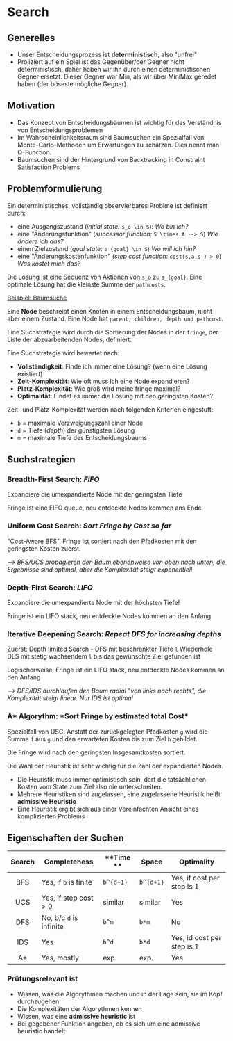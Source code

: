 # Search

## Generelles

- Unser Entscheidungsprozess ist **deterministisch**, also "unfrei"
- Projiziert auf ein Spiel ist das Gegenüber/der Gegner nicht deterministisch, daher haben wir ihn durch
  einen deterministischen Gegner ersetzt. Dieser Gegner war Min, als wir über MiniMax geredet haben (der böseste mögliche Gegner).

## Motivation

- Das Konzept von Entscheidungsbäumen ist wichtig für das Verständnis von Entscheidungsproblemen
- Im Wahrscheinlichkeitsraum sind Baumsuchen ein Spezialfall von Monte-Carlo-Methoden um Erwartungen zu schätzen. Dies nennt man Q-Function.
- Baumsuchen sind der Hintergrund von Backtracking in Constraint Satisfaction Problems

## Problemformulierung

Ein deterministisches, vollständig observierbares Problme ist definiert durch:

- eine Ausgangszustand (_initial state:_ `s_o \in S`): _Wo bin ich?_
- eine "Änderungsfunktion" (_successor function:_ `S \times A --> S`) _Wie ändere ich das?_
- einen Zielzustand (_goal state:_ `s_{goal} \in S`) _Wo will ich hin?_
- eine "Änderungskostenfunktion" (_step cost function:_ `cost(s,a,s') > 0`) _Was kostet mich das?_

Die Lösung ist eine Sequenz von Aktionen von `s_o` zu `s_{goal}`. Eine optimale Lösung hat die kleinste Summe der `pathcosts`.

[Beispiel: Baumsuche](Inhalte/Beispiele/Tree_Cities.md)

Eine **Node** beschreibt einen Knoten in einem Entscheidungsbaum, nicht aber einem Zustand. Eine Node hat `parent, children, depth und pathcost`.

Eine Suchstrategie wird durch die Sortierung der Nodes in der `fringe`, der Liste der abzuarbeitenden Nodes, definiert.

Eine Suchstrategie wird bewertet nach:

- **Vollständigkeit**: Finde ich immer eine Lösung? (wenn eine Lösung existiert)
- **Zeit-Komplexität**: Wie oft muss ich eine Node expandieren?
- **Platz-Komplexität**: Wie groß wird meine fringe maximal?
- **Optimalität**: Findet es immer die Lösung mit den geringsten Kosten?

Zeit- und Platz-Komplexität werden nach folgenden Kriterien eingestuft:

- `b` = maximale Verzweigungszahl einer Node
- `d` = Tiefe (_depth_) der günstigsten Lösung
- `m` = maximale Tiefe des Entscheidungsbaums

## Suchstrategien

### Breadth-First Search: _FIFO_

Expandiere die umexpandierte Node mit der geringsten Tiefe

Fringe ist eine FIFO queue, neu entdeckte Nodes kommen ans Ende

### Uniform Cost Search: _Sort Fringe by Cost so far_

"Cost-Aware BFS", Fringe ist sortiert nach den Pfadkosten mit den geringsten Kosten zuerst.

_--> BFS/UCS propagieren den Baum ebenenweise von oben nach unten, die Ergebnisse sind optimal, aber die Komplexität steigt exponentiell_

### Depth-First Search: _LIFO_

Expandiere die umexpandierte Node mit der höchsten Tiefe!

Fringe ist ein LIFO stack, neu entdeckte Nodes kommen an den Anfang

### Iterative Deepening Search: _Repeat DFS for increasing depths_

Zuerst: Depth limited Search - DFS mit beschränkter Tiefe `l`
Wiederhole DLS mit stetig wachsendem `l` bis das gewünschte Ziel gefunden ist

Logischerweise: Fringe ist ein LIFO stack, neu entdeckte Nodes kommen an den Anfang

_--> DFS/IDS durchlaufen den Baum radial "von links nach rechts", die Komplexität steigt linear. Nur IDS ist optimal_

### A* Algorythm: *Sort Fringe by estimated total Cost\*

Spezialfall von USC: Anstatt der zurückgelegten Pfadkosten `g` wird die Summe `f` aus `g` und den erwarteten Kosten bis zum Ziel `h` gebildet.

Die Fringe wird nach den geringsten Insgesamtkosten sortiert.

Die Wahl der Heuristik ist sehr wichtig für die Zahl der expandierten Nodes.

- Die Heuristik muss immer optimistisch sein, darf die tatsächlichen Kosten vom State zum Ziel also nie unterschreiten.
- Mehrere Heuristiken sind zugelassen, eine zugelassene Heuristik heißt **admissive Heuristic**
- Eine Heuristik ergibt sich aus einer Vereinfachten Ansicht eines komplizierten Problems

## Eigenschaften der Suchen

| Search | **Completeness**        | **Time ** | **Space** | **Optimality**             |
| :----: | ----------------------- | --------- | --------- | -------------------------- |
|  BFS   | Yes, if `b` is finite   | `b^{d+1}` | `b^{d+1}` | Yes, if cost per step is 1 |
|  UCS   | Yes, if step cost > 0   | similar   | similar   | Yes                        |
|  DFS   | No, b/c `d` is infinite | `b^m`     | `b*m`     | No                         |
|  IDS   | Yes                     | `b^d`     | `b*d`     | Yes, id cost per step is 1 |
|  A\*   | Yes, mostly             | exp.      | exp.      | Yes                        |

### Prüfungsrelevant ist

- Wissen, was die Algorythmen machen und in der Lage sein, sie im Kopf durchzugehen
- Die Komplexitäten der Algorythmen kennen
- Wissen, was eine **admissive heuristic** ist
- Bei gegebener Funktion angeben, ob es sich um eine admissive heuristic handelt
